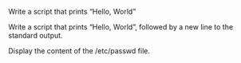 Write a script that prints “Hello, World”

Write a script that prints “Hello, World”, followed by a new line to the standard output.


Display the content of the /etc/passwd file.






